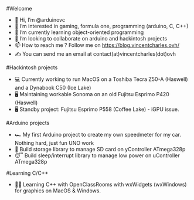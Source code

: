 #Welcome

- 👋 Hi, I’m @arduinovc
- 👀 I’m interested in gaming, formula one, programming (arduino, C, C++)
- 🌱 I’m currently learning object-oriented programming
- 💞️ I’m looking to collaborate on arduino and hackintosh projects
- 📫 How to reach me ? Follow me on https://blog.vincentcharles.ovh/
- ✍️ You can send me an email at contact(at)vincentcharles(dot)ovh

#Hackintosh projects
- 💻 Currently working to run MacOS on a Toshiba Tecra Z50-A (Haswell) and a Dynabook C50 (Ice Lake)  
- 🖥️ Maintaining workable Sonoma on an old Fujitsu Esprimo P420 (Haswell)  
- 🖥️ Standby project: Fujitsu Esprimo P558 (Coffee Lake) - iGPU issue.  

#Arduino projects
- 🏎️ My first Arduino project to create my own speedmeter for my car. Nothing hard, just fun UNO work
- 💾 Build storage library to manage SD card on yController ATmega328p
- 😴 Build sleep/interrupt library to manage low power on uController ATmega328p

#Learning C/C++
- 👨‍💻 Learning C++ with OpenClassRooms with wxWidgets (wxWindows) for graphics on MacOS & Windows.

<!---
arduinovc/arduinovc is a ✨ special ✨ repository because its `README.md` (this file) appears on your GitHub profile.
You can click the Preview link to take a look at your changes.
--->
